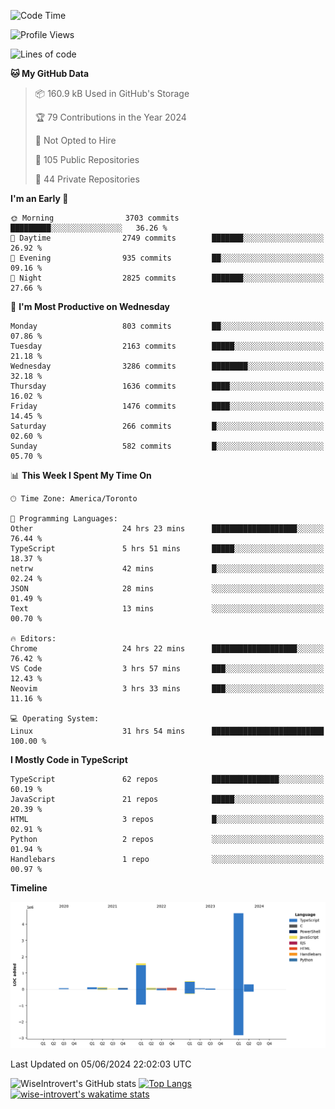 <!--START_SECTION:waka-->
![Code Time](http://img.shields.io/badge/Code%20Time-1%2C676%20hrs%2020%20mins-blue)

![Profile Views](http://img.shields.io/badge/Profile%20Views-1-blue)

![Lines of code](https://img.shields.io/badge/From%20Hello%20World%20I%27ve%20Written-7.7%20million%20lines%20of%20code-blue)

**🐱 My GitHub Data** 

> 📦 160.9 kB Used in GitHub's Storage 
 > 
> 🏆 79 Contributions in the Year 2024
 > 
> 🚫 Not Opted to Hire
 > 
> 📜 105 Public Repositories 
 > 
> 🔑 44 Private Repositories 
 > 
**I'm an Early 🐤** 

```text
🌞 Morning                3703 commits        █████████░░░░░░░░░░░░░░░░   36.26 % 
🌆 Daytime                2749 commits        ███████░░░░░░░░░░░░░░░░░░   26.92 % 
🌃 Evening                935 commits         ██░░░░░░░░░░░░░░░░░░░░░░░   09.16 % 
🌙 Night                  2825 commits        ███████░░░░░░░░░░░░░░░░░░   27.66 % 
```
📅 **I'm Most Productive on Wednesday** 

```text
Monday                   803 commits         ██░░░░░░░░░░░░░░░░░░░░░░░   07.86 % 
Tuesday                  2163 commits        █████░░░░░░░░░░░░░░░░░░░░   21.18 % 
Wednesday                3286 commits        ████████░░░░░░░░░░░░░░░░░   32.18 % 
Thursday                 1636 commits        ████░░░░░░░░░░░░░░░░░░░░░   16.02 % 
Friday                   1476 commits        ████░░░░░░░░░░░░░░░░░░░░░   14.45 % 
Saturday                 266 commits         █░░░░░░░░░░░░░░░░░░░░░░░░   02.60 % 
Sunday                   582 commits         █░░░░░░░░░░░░░░░░░░░░░░░░   05.70 % 
```


📊 **This Week I Spent My Time On** 

```text
🕑︎ Time Zone: America/Toronto

💬 Programming Languages: 
Other                    24 hrs 23 mins      ███████████████████░░░░░░   76.44 % 
TypeScript               5 hrs 51 mins       █████░░░░░░░░░░░░░░░░░░░░   18.37 % 
netrw                    42 mins             █░░░░░░░░░░░░░░░░░░░░░░░░   02.24 % 
JSON                     28 mins             ░░░░░░░░░░░░░░░░░░░░░░░░░   01.49 % 
Text                     13 mins             ░░░░░░░░░░░░░░░░░░░░░░░░░   00.70 % 

🔥 Editors: 
Chrome                   24 hrs 22 mins      ███████████████████░░░░░░   76.42 % 
VS Code                  3 hrs 57 mins       ███░░░░░░░░░░░░░░░░░░░░░░   12.43 % 
Neovim                   3 hrs 33 mins       ███░░░░░░░░░░░░░░░░░░░░░░   11.16 % 

💻 Operating System: 
Linux                    31 hrs 54 mins      █████████████████████████   100.00 % 
```

**I Mostly Code in TypeScript** 

```text
TypeScript               62 repos            ███████████████░░░░░░░░░░   60.19 % 
JavaScript               21 repos            █████░░░░░░░░░░░░░░░░░░░░   20.39 % 
HTML                     3 repos             █░░░░░░░░░░░░░░░░░░░░░░░░   02.91 % 
Python                   2 repos             ░░░░░░░░░░░░░░░░░░░░░░░░░   01.94 % 
Handlebars               1 repo              ░░░░░░░░░░░░░░░░░░░░░░░░░   00.97 % 
```



**Timeline**

![Lines of Code chart](https://raw.githubusercontent.com/wise-introvert/wise-introvert/master/assets/bar_graph.png)


 Last Updated on 05/06/2024 22:02:03 UTC
<!--END_SECTION:waka-->

![WiseIntrovert's GitHub stats](https://github-readme-stats.vercel.app/api?username=wise-introvert&count_private=true&show_icons=true)
[![Top Langs](https://github-readme-stats.vercel.app/api/top-langs/?username=wise-introvert&langs_count=10)](https://github.com/anuraghazra/github-readme-stats)
[![wise-introvert's wakatime stats](https://github-readme-stats.vercel.app/api/wakatime?username=wiseintrovert)](https://github.com/anuraghazra/github-readme-stats)
